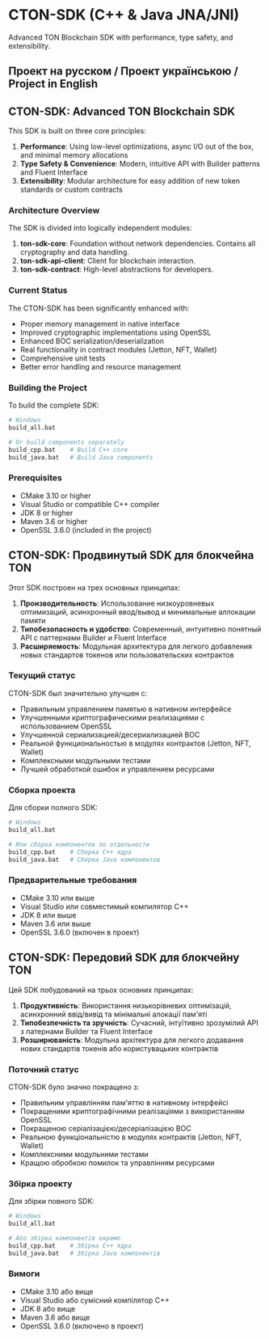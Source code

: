 # CTON-SDK (C++ & Java JNA/JNI)

Advanced TON Blockchain SDK with performance, type safety, and extensibility.

## Проект на русском / Проект українською / Project in English

<!-- English version -->
## CTON-SDK: Advanced TON Blockchain SDK

This SDK is built on three core principles:

1. **Performance**: Using low-level optimizations, async I/O out of the box, and minimal memory allocations
2. **Type Safety & Convenience**: Modern, intuitive API with Builder patterns and Fluent Interface
3. **Extensibility**: Modular architecture for easy addition of new token standards or custom contracts

### Architecture Overview

The SDK is divided into logically independent modules:

1. **ton-sdk-core**: Foundation without network dependencies. Contains all cryptography and data handling.
2. **ton-sdk-api-client**: Client for blockchain interaction.
3. **ton-sdk-contract**: High-level abstractions for developers.

### Current Status

The CTON-SDK has been significantly enhanced with:

- Proper memory management in native interface
- Improved cryptographic implementations using OpenSSL
- Enhanced BOC serialization/deserialization
- Real functionality in contract modules (Jetton, NFT, Wallet)
- Comprehensive unit tests
- Better error handling and resource management

### Building the Project

To build the complete SDK:

```bash
# Windows
build_all.bat

# Or build components separately
build_cpp.bat    # Build C++ core
build_java.bat   # Build Java components
```

### Prerequisites

- CMake 3.10 or higher
- Visual Studio or compatible C++ compiler
- JDK 8 or higher
- Maven 3.6 or higher
- OpenSSL 3.6.0 (included in the project)

<!-- Russian version -->
## CTON-SDK: Продвинутый SDK для блокчейна TON

Этот SDK построен на трех основных принципах:

1. **Производительность**: Использование низкоуровневых оптимизаций, асинхронный ввод/вывод и минимальные аллокации памяти
2. **Типобезопасность и удобство**: Современный, интуитивно понятный API с паттернами Builder и Fluent Interface
3. **Расширяемость**: Модульная архитектура для легкого добавления новых стандартов токенов или пользовательских контрактов

### Текущий статус

CTON-SDK был значительно улучшен с:

- Правильным управлением памятью в нативном интерфейсе
- Улучшенными криптографическими реализациями с использованием OpenSSL
- Улучшенной сериализацией/десериализацией BOC
- Реальной функциональностью в модулях контрактов (Jetton, NFT, Wallet)
- Комплексными модульными тестами
- Лучшей обработкой ошибок и управлением ресурсами

### Сборка проекта

Для сборки полного SDK:

```bash
# Windows
build_all.bat

# Или сборка компонентов по отдельности
build_cpp.bat    # Сборка C++ ядра
build_java.bat   # Сборка Java компонентов
```

### Предварительные требования

- CMake 3.10 или выше
- Visual Studio или совместимый компилятор C++
- JDK 8 или выше
- Maven 3.6 или выше
- OpenSSL 3.6.0 (включен в проект)

<!-- Ukrainian version -->
## CTON-SDK: Передовий SDK для блокчейну TON

Цей SDK побудований на трьох основних принципах:

1. **Продуктивність**: Використання низькорівневих оптимізацій, асинхронний ввід/вивід та мінімальні алокації пам'яті
2. **Типобезпечність та зручність**: Сучасний, інтуїтивно зрозумілий API з патернами Builder та Fluent Interface
3. **Розширюваність**: Модульна архітектура для легкого додавання нових стандартів токенів або користувацьких контрактів

### Поточний статус

CTON-SDK було значно покращено з:

- Правильним управлінням пам'яттю в нативному інтерфейсі
- Покращеними криптографічними реалізаціями з використанням OpenSSL
- Покращеною серіалізацією/десеріалізацією BOC
- Реальною функціональністю в модулях контрактів (Jetton, NFT, Wallet)
- Комплексними модульними тестами
- Кращою обробкою помилок та управлінням ресурсами

### Збірка проекту

Для збірки повного SDK:

```bash
# Windows
build_all.bat

# Або збірка компонентів окремо
build_cpp.bat    # Збірка C++ ядра
build_java.bat   # Збірка Java компонентів
```

### Вимоги

- CMake 3.10 або вище
- Visual Studio або сумісний компілятор C++
- JDK 8 або вище
- Maven 3.6 або вище
- OpenSSL 3.6.0 (включено в проект)
